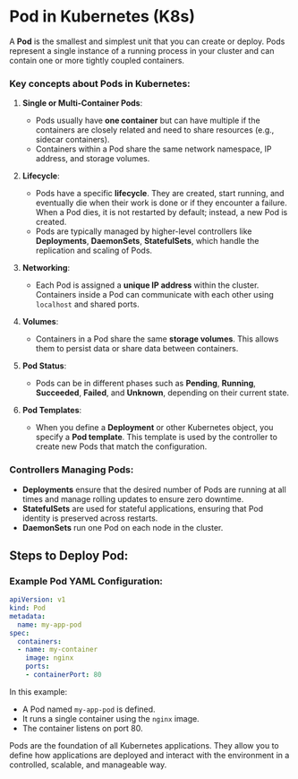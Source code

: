 # Pod in Kubernetes (K8s)
A **Pod** is the smallest and simplest unit that you can create or deploy. Pods represent a single instance of a running process in your cluster and can contain one or more tightly coupled containers.

### Key concepts about Pods in Kubernetes:

1. **Single or Multi-Container Pods**:
   - Pods usually have **one container** but can have multiple if the containers are closely related and need to share resources (e.g., sidecar containers).
   - Containers within a Pod share the same network namespace, IP address, and storage volumes.

2. **Lifecycle**:
   - Pods have a specific **lifecycle**. They are created, start running, and eventually die when their work is done or if they encounter a failure. When a Pod dies, it is not restarted by default; instead, a new Pod is created.
   - Pods are typically managed by higher-level controllers like **Deployments**, **DaemonSets**, **StatefulSets**, which handle the replication and scaling of Pods.

3. **Networking**:
   - Each Pod is assigned a **unique IP address** within the cluster. Containers inside a Pod can communicate with each other using `localhost` and shared ports.

4. **Volumes**:
   - Containers in a Pod share the same **storage volumes**. This allows them to persist data or share data between containers.

5. **Pod Status**:
   - Pods can be in different phases such as **Pending**, **Running**, **Succeeded**, **Failed**, and **Unknown**, depending on their current state.

6. **Pod Templates**:
   - When you define a **Deployment** or other Kubernetes object, you specify a **Pod template**. This template is used by the controller to create new Pods that match the configuration.

### Controllers Managing Pods:
- **Deployments** ensure that the desired number of Pods are running at all times and manage rolling updates to ensure zero downtime.
- **StatefulSets** are used for stateful applications, ensuring that Pod identity is preserved across restarts.
- **DaemonSets** run one Pod on each node in the cluster.

## Steps to Deploy Pod:


### Example Pod YAML Configuration:
```yaml
apiVersion: v1
kind: Pod
metadata:
  name: my-app-pod
spec:
  containers:
  - name: my-container
    image: nginx
    ports:
    - containerPort: 80
```
In this example:
- A Pod named `my-app-pod` is defined.
- It runs a single container using the `nginx` image.
- The container listens on port 80.

Pods are the foundation of all Kubernetes applications. They allow you to define how applications are deployed and interact with the environment in a controlled, scalable, and manageable way.
